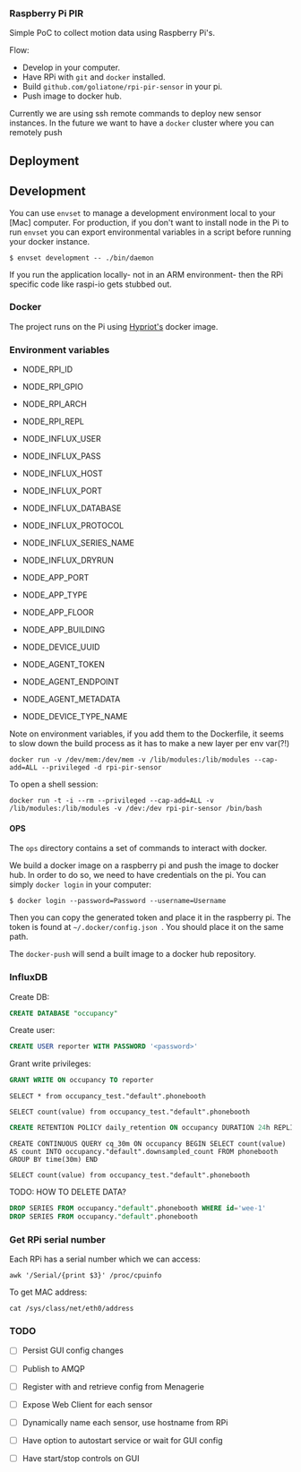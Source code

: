 ### Raspberry Pi PIR 
Simple PoC to collect motion data using Raspberry Pi's.

Flow:

- Develop in your computer.
- Have RPi with `git` and `docker` installed.
- Build `github.com/goliatone/rpi-pir-sensor` in your pi.
- Push image to docker hub.

Currently we are using ssh remote commands to deploy new sensor instances. In the future we want to have a `docker` cluster where you can remotely push 

## Deployment

## Development

You can use `envset` to manage a development environment local to your [Mac] computer. For production, if you don't want to install node in the Pi to run `envset` you can export environmental variables in a script before running your docker instance.

```
$ envset development -- ./bin/daemon
```

If you run the application locally- not in an ARM environment- then the RPi specific code like raspi-io gets stubbed out.

### Docker
The project runs on the Pi using [Hypriot's][1] docker image.

### Environment variables

* NODE_RPI_ID
* NODE_RPI_GPIO
* NODE_RPI_ARCH
* NODE_RPI_REPL

* NODE_INFLUX_USER
* NODE_INFLUX_PASS
* NODE_INFLUX_HOST
* NODE_INFLUX_PORT
* NODE_INFLUX_DATABASE
* NODE_INFLUX_PROTOCOL
* NODE_INFLUX_SERIES_NAME
* NODE_INFLUX_DRYRUN

* NODE_APP_PORT
* NODE_APP_TYPE
* NODE_APP_FLOOR
* NODE_APP_BUILDING

* NODE_DEVICE_UUID

* NODE_AGENT_TOKEN
* NODE_AGENT_ENDPOINT
* NODE_AGENT_METADATA
* NODE_DEVICE_TYPE_NAME

Note on environment variables, if you add them to the Dockerfile, it seems to slow down the build process as it has to make a new layer per env var(?!)

```
docker run -v /dev/mem:/dev/mem -v /lib/modules:/lib/modules --cap-add=ALL --privileged -d rpi-pir-sensor
```

To open a shell session:
```
docker run -t -i --rm --privileged --cap-add=ALL -v /lib/modules:/lib/modules -v /dev:/dev rpi-pir-sensor /bin/bash
```


#### OPS
The `ops` directory contains a set of commands to interact with docker. 

We build a docker image on a raspberry pi and push the image to docker hub. In order to do so, we need to have credentials on the pi. You can simply `docker login` in your computer:

```
$ docker login --password=Password --username=Username
```

Then you can copy the generated token and place it in the raspberry pi. The token is found at `~/.docker/config.json `. You should place it on the same path.

The `docker-push` will send a built image to a docker hub repository.

<!--
`https://hub.docker.com/r/goliatone/rpi-pir-sensor/`
-->

### InfluxDB

Create DB:

```sql
CREATE DATABASE "occupancy"
```


Create user:

```sql
CREATE USER reporter WITH PASSWORD '<password>'
```

Grant write privileges:
```sql
GRANT WRITE ON occupancy TO reporter
```


```
SELECT * from occupancy_test."default".phonebooth
```

```
SELECT count(value) from occupancy_test."default".phonebooth
```

```sql
CREATE RETENTION POLICY daily_retention ON occupancy DURATION 24h REPLICATION 1 DEFAULT
```

```
CREATE CONTINUOUS QUERY cq_30m ON occupancy BEGIN SELECT count(value) AS count INTO occupancy."default".downsampled_count FROM phonebooth GROUP BY time(30m) END
```


```
SELECT count(value) from occupancy_test."default".phonebooth
```


TODO: HOW TO DELETE DATA?
```sql
DROP SERIES FROM occupancy."default".phonebooth WHERE id='wee-1'
DROP SERIES FROM occupancy."default".phonebooth
```


### Get RPi serial number

Each RPi has a serial number which we can access:
```
awk '/Serial/{print $3}' /proc/cpuinfo
```

To get MAC address:
```
cat /sys/class/net/eth0/address
```


### TODO

- [ ] Persist GUI config changes
- [ ] Publish to AMQP
- [ ] Register with and retrieve config from Menagerie
- [ ] Expose Web Client for each sensor
- [ ] Dynamically name each sensor, use hostname from RPi
- [ ] Have option to autostart service or wait for GUI config
- [ ] Have start/stop controls on GUI


[1]: http://blog.hypriot.com
